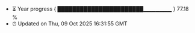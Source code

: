 - ⏳ Year progress { ███████████████████████▁▁▁▁▁▁▁ } 77.18 %
- ⏰ Updated on Thu, 09 Oct 2025 16:31:55 GMT

